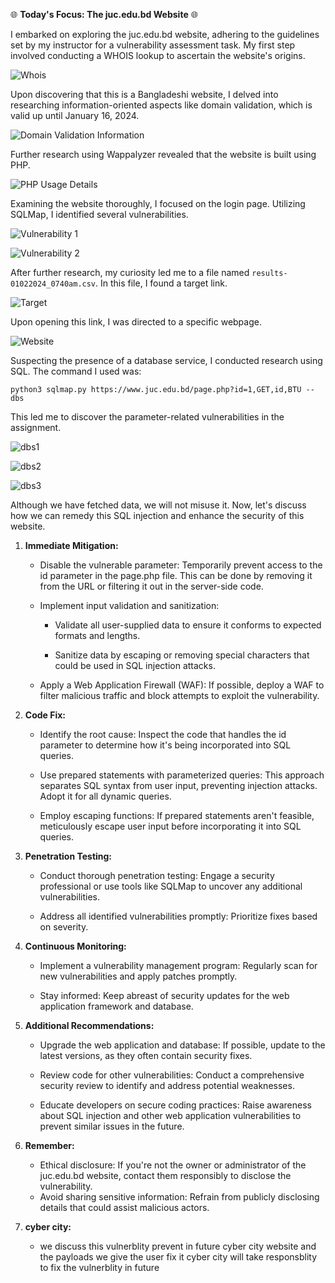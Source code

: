 🌐 **Today's Focus: The juc.edu.bd Website** 🌐

I embarked on exploring the juc.edu.bd website, adhering to the guidelines set by my instructor for a vulnerability assessment task. My first step involved conducting a WHOIS lookup to ascertain the website's origins.

![Whois](websites/edubd/img/image.png)

Upon discovering that this is a Bangladeshi website, I delved into researching information-oriented aspects like domain validation, which is valid up until January 16, 2024.

![Domain Validation Information](websites/edubd/img/image-1.png)

Further research using Wappalyzer revealed that the website is built using PHP.

![PHP Usage Details](websites/edubd/img/image-2.png)

Examining the website thoroughly, I focused on the login page. Utilizing SQLMap, I identified several vulnerabilities.


![Vulnerability 1](websites/edubd/img/image-3.png)

![Vulnerability 2](websites/edubd/img/image-4.png)

After further research, my curiosity led me to a file named `results-01022024_0740am.csv`. In this file, I found a target link.

![Target](websites/edubd/img/target.png)

Upon opening this link, I was directed to a specific webpage.

![Website](websites/edubd/img/website.png)

Suspecting the presence of a database service, I conducted research using SQL. The command I used was:

```
python3 sqlmap.py https://www.juc.edu.bd/page.php?id=1,GET,id,BTU --dbs
```

This led me to discover the parameter-related vulnerabilities in the assignment.

![dbs1](websites/edubd/img/dbs.png)

![dbs2](websites/edubd/img/dbs2.png)

![dbs3](websites/edubd/img/dbs3.png)

Although we have fetched data, we will not misuse it. Now, let's discuss how we can remedy this SQL injection and enhance the security of this website.

1. **Immediate Mitigation:**
   - Disable the vulnerable parameter: Temporarily prevent access to the id parameter in the page.php file. This can be done by removing it from the URL or filtering it out in the server-side code.

    - Implement input validation and sanitization:
        - Validate all user-supplied data to ensure it conforms to expected formats and lengths.

        - Sanitize data by escaping or removing special characters that could be used in SQL injection attacks.
    - Apply a Web Application Firewall (WAF): If possible, deploy a WAF to filter malicious traffic and block attempts to exploit the vulnerability.

2. **Code Fix:**
    - Identify the root cause: Inspect the code that handles the id parameter to determine how it's being incorporated into SQL queries.

    - Use prepared statements with parameterized queries: This approach separates SQL syntax from user input, preventing injection attacks. Adopt it for all dynamic queries.

    - Employ escaping functions: If prepared statements aren't feasible, meticulously escape user input before incorporating it into SQL queries.


3. **Penetration Testing:**
   - Conduct thorough penetration testing: Engage a security professional or use tools like SQLMap to uncover any additional vulnerabilities.

   - Address all identified vulnerabilities promptly: Prioritize fixes based on severity.

4. **Continuous Monitoring:**
   - Implement a vulnerability management program: Regularly scan for new vulnerabilities and apply patches promptly.
   
   - Stay informed: Keep abreast of security updates for the web application framework and database.


5. **Additional Recommendations:**
    - Upgrade the web application and database: If possible, update to the latest versions, as they often contain security fixes.
    - Review code for other vulnerabilities: Conduct a comprehensive security review to identify and address potential weaknesses.

    -  Educate developers on secure coding practices: Raise awareness about SQL injection and other web application vulnerabilities to prevent similar issues in the future.


6. **Remember:**
    - Ethical disclosure: If you're not the owner or administrator of the juc.edu.bd website, contact them responsibly to disclose the vulnerability.
    - Avoid sharing sensitive information: Refrain from publicly disclosing details that could assist malicious actors.


7. **cyber city:**
   - we discuss this vulnerblity prevent in future cyber city website and the payloads we give the user fix it cyber city will take responsblity to fix the vulnerblity in future 
